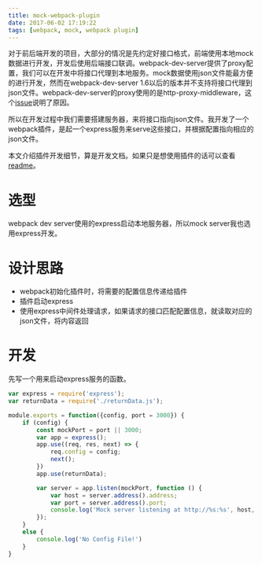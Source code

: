 ```yaml
---
title: mock-webpack-plugin
date: 2017-06-02 17:19:22
tags: [webpack, mock, webpack plugin]
---
```

对于前后端开发的项目，大部分的情况是先约定好接口格式，前端使用本地mock数据进行开发，开发后使用后端接口联调。webpack-dev-server提供了proxy配置，我们可以在开发中将接口代理到本地服务。mock数据使用json文件能最方便的进行开发，然而在webpack-dev-server 1.6以后的版本并不支持将接口代理到json文件。webpack-dev-server的proxy使用的是http-proxy-middleware，这个[issue](https://github.com/chimurai/http-proxy-middleware/issues/63)说明了原因。

所以在开发过程中我们需要搭建服务器，来将接口指向json文件。我开发了一个webpack插件，是起一个express服务来serve这些接口，并根据配置指向相应的json文件。

本文介绍插件开发细节，算是开发文档。如果只是想使用插件的话可以查看[readme](https://github.com/MarxJiao/mock-webpack-plugin/blob/master/readme-zh.md)。

<!-- more -->

# 选型
webpack dev server使用的express启动本地服务器，所以mock server我也选用express开发。

# 设计思路
- webpack初始化插件时，将需要的配置信息传递给插件
- 插件启动express
- 使用express中间件处理请求，如果请求的接口匹配配置信息，就读取对应的json文件，将内容返回

# 开发
先写一个用来启动express服务的函数。

```javascript
var express = require('express');
var returnData = require('./returnData.js');

module.exports = function({config, port = 3000}) {
    if (config) {
        const mockPort = port || 3000;
        var app = express();
        app.use((req, res, next) => {
            req.config = config;
            next();           
        })
        app.use(returnData);

        var server = app.listen(mockPort, function () {
            var host = server.address().address;
            var port = server.address().port;
            console.log('Mock server listening at http://%s:%s', host, port);
        });
    }
    else {
        console.log('No Config File!')
    }
}
```
